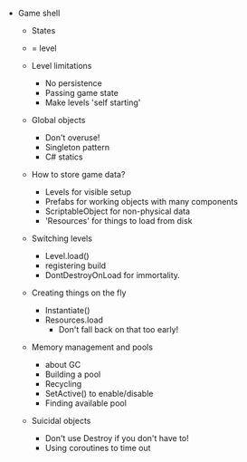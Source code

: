 * Game shell
  * States
  * = level
  * Level limitations
    * No persistence
    * Passing game state
    * Make levels 'self starting'
  * Global objects
    * Don't overuse!
    * Singleton pattern
    * C# statics
  * How to store game data?
    * Levels for visible setup
    * Prefabs for working objects with many components
    * ScriptableObject for non-physical data
    * 'Resources' for things to load from disk
  * Switching levels
     * Level.load()
     * registering build
     * DontDestroyOnLoad for immortality.
  * Creating things on the fly
    * Instantiate()
    * Resources.load
      * Don't fall back on that too early!
  
  * Memory management and pools
    * about GC
    * Building a pool
    * Recycling
    * SetActive() to enable/disable
    * Finding available pool
  * Suicidal objects
    * Don't use Destroy if you don't have to! 
    * Using coroutines to time out


